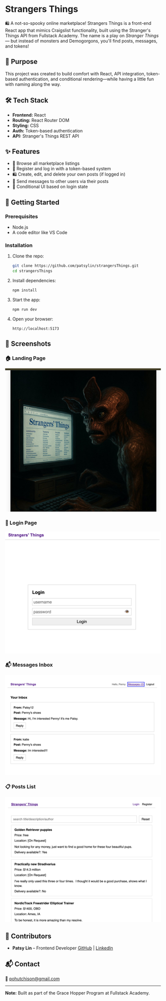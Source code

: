 # Strangers Things

🛍️ A not-so-spooky online marketplace!
Strangers Things is a front-end React app that mimics Craigslist functionality, built using the Stranger's Things API from Fullstack Academy. The name is a play on _Stranger Things_ — but instead of monsters and Demogorgons, you'll find posts, messages, and tokens!

## 🌟 Purpose

This project was created to build comfort with React, API integration, token-based authentication, and conditional rendering—while having a little fun with naming along the way.

## 🛠️ Tech Stack

- **Frontend:** React
- **Routing:** React Router DOM
- **Styling:** CSS
- **Auth:** Token-based authentication
- **API:** Stranger's Things REST API

## ✨ Features

- 📝 Browse all marketplace listings
- 🔐 Register and log in with a token-based system
- 🛍️ Create, edit, and delete your own posts (if logged in)
- 💬 Send messages to other users via their posts
- 🚦 Conditional UI based on login state

## 🚀 Getting Started

### Prerequisites

- Node.js
- A code editor like VS Code

### Installation

1. Clone the repo:

   ```bash
   git clone https://github.com/patsylin/strangersThings.git
   cd strangersThings
   ```

2. Install dependencies:

   ```bash
   npm install
   ```

3. Start the app:

   ```bash
   npm run dev
   ```

4. Open your browser:
   ```
   http://localhost:5173
   ```

## 📸 Screenshots

### 🏠 Landing Page

![Landing](StrangersThings/screenshots/landing.png)

### 🔐 Login Page

![Login](StrangersThings/screenshots/login.png)

### 📬 Messages Inbox

![Messages](StrangersThings/screenshots/messages.png)

### 📋 Posts List

![Posts](StrangersThings/screenshots/posts.png)

## 🤝 Contributors

- **Patsy Lin** – Frontend Developer
  [GitHub](https://github.com/patsylin) | [LinkedIn](https://linkedin.com/in/patsy-lin)

## 📬 Contact

📧 pohutchison@gmail.com

---

**Note:** Built as part of the Grace Hopper Program at Fullstack Academy.
